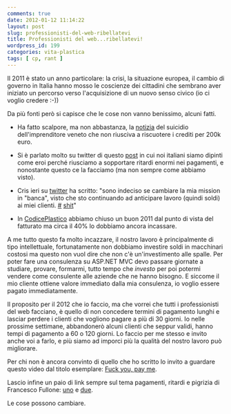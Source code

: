 ```yaml
---
comments: true
date: 2012-01-12 11:14:22
layout: post
slug: professionisti-del-web-ribellatevi
title: Professionisti del web...ribellatevi!
wordpress_id: 199
categories: vita-plastica
tags: [ cp, rant ]
---
```


Il 2011 è stato un anno particolare: la crisi, la situazione europea, il cambio di governo in Italia hanno mosso le coscienze dei cittadini che sembrano aver iniziato un percorso verso l'acquisizione di un nuovo senso civico (io ci voglio credere :-))

Da più fonti però si capisce che le cose non vanno benissimo, alcuni fatti.



	
  * Ha fatto scalpore, ma non abbastanza, la [notizia](http://corrieredelveneto.corriere.it/veneto/notizie/cronaca/2011/17-dicembre-2011/imprenditore-morto-suicida-ha-trovato-solo-porte-chiuse-1902569569892.shtml) del suicidio dell'imprenditore veneto che non riusciva a riscuotere i crediti per 200k euro.

	
  * Si è parlato molto su twitter di questo [post](http://www.delfinsblog.it/2011/12/11/siamo-eroi/) in cui noi italiani siamo dipinti come eroi perché riusciamo a sopportare ritardi enormi nei pagamenti, e nonostante questo ce la facciamo (ma non sempre come abbiamo visto).

	
  * Cris ieri su [twitter](https://twitter.com/#!/areaweb/status/157008737347964928) ha scritto: "sono indeciso se cambiare la mia mission in "banca", visto che sto continuando ad anticipare lavoro (quindi soldi) ai miei clienti. [#](https://twitter.com/#!/search?q=%23shit) [shit](https://twitter.com/#!/search?q=%23shit)"

	
  * In [CodicePlastico](http://www.codiceplastico.com) abbiamo chiuso un buon 2011 dal punto di vista del fatturato ma circa il 40% lo dobbiamo ancora incassare.


A me tutto questo fa molto incazzare, il nostro lavoro è principalmente di tipo intellettuale, fortunatamente non dobbiamo investire soldi in macchinari costosi ma questo non vuol dire che non c'è un'investimento alle spalle. Per poter fare una consulenza su ASP.NET MVC devo passare giornate a studiare, provare, formarmi, tutto tempo che *investo* per poi potermi vendere come consulente alle aziende che ne hanno bisogno. E siccome il mio cliente ottiene valore immediato dalla mia consulenza, io voglio essere pagato immediatamente.

Il proposito per il 2012 che io faccio, ma che vorrei che tutti i professionisti del web facciano, è quello di non concedere termini di pagamento lunghi e lasciar perdere i clienti che vogliono pagare a più di 30 giorni. Io nelle prossime settimane, abbandonerò alcuni clienti che seppur validi, hanno tempi di pagamento a 60 o 120 giorni. Lo faccio per me stesso e invito anche voi a farlo, e più siamo ad imporci più la qualità del nostro lavoro può migliorare.

Per chi non è ancora convinto di quello che ho scritto lo invito a guardare questo video dal titolo esemplare: [Fuck you, pay me](http://vimeo.com/22053820).

Lascio infine un paio di link sempre sul tema pagamenti, ritardi e pigrizia di Francesco Fullone: [uno](http://www.fullo.net/blog/2011/12/12/e-tutta-questione-dabitudine-3/) e [due](http://www.fullo.net/blog/2011/08/17/la-sottile-arte-della-contrattazione-con-asce-bipenne-ai-tempi-del-web-2-0/).

Le cose possono cambiare.
